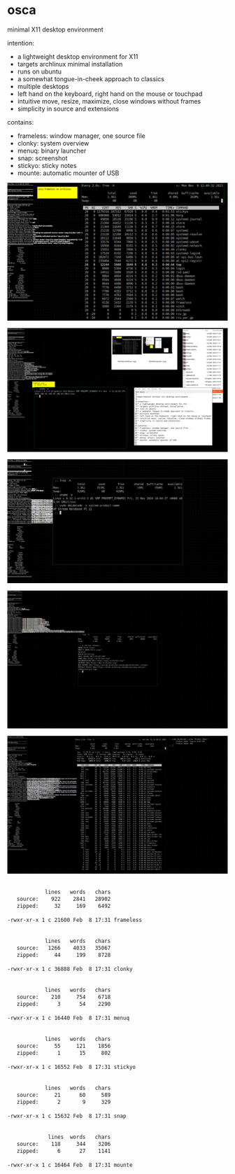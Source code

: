 # osca

minimal X11 desktop environment

intention:
* a lightweight desktop environment for X11
* targets archlinux minimal installation
* runs on ubuntu
* a somewhat tongue-in-cheek approach to classics
* multiple desktops
* left hand on the keyboard, right hand on the mouse or touchpad
* intuitive move, resize, maximize, close windows without frames
* simplicity in source and extensions

contains:
* frameless: window manager, one source file
* clonky: system overview
* menuq: binary launcher
* snap: screenshot
* stickyo: sticky notes
* mounte: automatic mounter of USB


![screenshot 1](screenshots/frameless-archlinux-1.png)


![screenshot 2](screenshots/frameless-ubuntu-1.png)


![screenshot 3](screenshots/2024-12-07--09-02-22.png)


![screenshot 4](screenshots/2024-12-11--11-58-03.png)


![screenshot 5](screenshots/2024-12-21--11-38-39.png)


```

            lines   words   chars
   source:    922    2841   28902
   zipped:     32     169    6492

-rwxr-xr-x 1 c 21600 Feb  8 17:31 frameless


            lines   words   chars
   source:   1266    4033   35067
   zipped:     44     199    8728

-rwxr-xr-x 1 c 36888 Feb  8 17:31 clonky


            lines   words   chars
   source:    210     754    6718
   zipped:      3      54    2290

-rwxr-xr-x 1 c 16440 Feb  8 17:31 menuq


            lines   words   chars
   source:     55     121    1856
   zipped:      1      15     802

-rwxr-xr-x 1 c 16552 Feb  8 17:31 stickyo


            lines   words   chars
   source:     21      60     589
   zipped:      2       9     329

-rwxr-xr-x 1 c 15632 Feb  8 17:31 snap


             lines  words   chars
   source:    118     344    3206
   zipped:      6      27    1141

-rwxr-xr-x 1 c 16464 Feb  8 17:31 mounte

```
